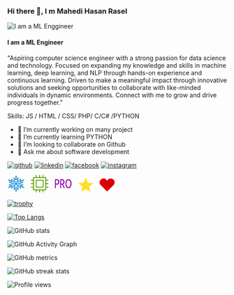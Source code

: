 ### Hi there 👋, I m Mahedi Hasan Rasel
![I am a ML Enggineer ](https://scontent.fdac27-1.fna.fbcdn.net/v/t1.6435-9/76204104_890681584660511_7069189953564966912_n.jpg?_nc_cat=111&ccb=1-5&_nc_sid=174925&_nc_eui2=AeE8V7j9oqEi5AYUpEIqW18cbR1hkR3MSP9tHWGRHcxI_35r0NOkalnuFAl2f57PbmW3kqCMQFylbifJK-XM3FXU&_nc_ohc=FI9pkkAH4cgAX8EoFVl&_nc_ht=scontent.fdac27-1.fna&oh=c79ea22dcf36343a875b3641602b4ff1&oe=61CE7A75)
#### I am a ML Engineer 
"Aspiring computer science engineer with a strong passion for data science and technology. Focused on expanding my knowledge and skills in machine learning, deep learning, and NLP through hands-on experience and continuous learning. Driven to make a meaningful impact through innovative solutions and seeking opportunities to collaborate with like-minded individuals in dynamic environments. Connect with me to grow and drive progress together."

Skills:  JS / HTML / CSS/ PHP/ C/C# /PYTHON

- 🔭 I’m currently working on many project 
- 🌱 I’m currently learning PYTHON 
- 👯 I’m looking to collaborate on Github 
- 💬 Ask me about software development 


[<img src='https://cdn.jsdelivr.net/npm/simple-icons@3.0.1/icons/github.svg' alt='github' height='40'>](https://github.com/MahediHasanRasel)  [<img src='https://cdn.jsdelivr.net/npm/simple-icons@3.0.1/icons/linkedin.svg' alt='linkedin' height='40'>](https://www.linkedin.com/in/https://www.linkedin.com/in/mahedi-hasan-rasel-a6b7a517b//)  [<img src='https://cdn.jsdelivr.net/npm/simple-icons@3.0.1/icons/facebook.svg' alt='facebook' height='40'>](https://www.facebook.com/https://www.facebook.com/mehedi182641/)  [<img src='https://cdn.jsdelivr.net/npm/simple-icons@3.0.1/icons/instagram.svg' alt='instagram' height='40'>](https://www.instagram.com/https://www.instagram.com/mahedi_hasan_rasel//)  

<a href='https://archiveprogram.github.com/'><img src='https://raw.githubusercontent.com/acervenky/animated-github-badges/master/assets/acbadge.gif' width='40' height='40'></a> <a href='https://docs.github.com/en/developers'><img src='https://raw.githubusercontent.com/acervenky/animated-github-badges/master/assets/devbadge.gif' width='40' height='40'></a> <a href='https://github.com/pricing'><img src='https://raw.githubusercontent.com/acervenky/animated-github-badges/master/assets/pro.gif' width='40' height='40'></a> <a href='https://stars.github.com/'><img src='https://raw.githubusercontent.com/acervenky/animated-github-badges/master/assets/starbadge.gif' width='35' height='35'></a> <a href='https://docs.github.com/en/github/supporting-the-open-source-community-with-github-sponsors'><img src='https://raw.githubusercontent.com/acervenky/animated-github-badges/master/assets/sponsorbadge.gif' width='35' height='35'></a> 

[![trophy](https://github-profile-trophy.vercel.app/?username=MahediHasanRasel)](https://github.com/ryo-ma/github-profile-trophy)

[![Top Langs](https://github-readme-stats.vercel.app/api/top-langs/?username=MahediHasanRasel)](https://github.com/anuraghazra/github-readme-stats)

![GitHub stats](https://github-readme-stats.vercel.app/api?username=MahediHasanRasel&show_icons=true&count_private=true)  

![GitHub Activity Graph](https://activity-graph.herokuapp.com/graph?username=MahediHasanRasel)  

![GitHub metrics](https://metrics.lecoq.io/MahediHasanRasel)  

![GitHub streak stats](https://github-readme-streak-stats.herokuapp.com/?user=MahediHasanRasel)  

![Profile views](https://gpvc.arturio.dev/MahediHasanRasel)  
